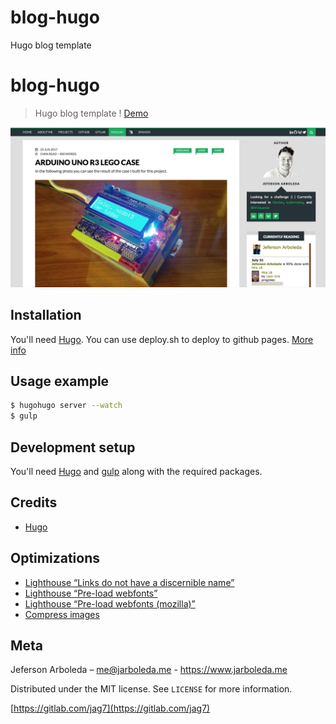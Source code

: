 # blog-hugo
Hugo blog template
# blog-hugo
> Hugo blog template ! [Demo](https://www.jarboleda.me)

![hugo-blog](static/img/demo-blog.png)

## Installation

You'll need [Hugo](https://gohugo.io/). You can use deploy.sh to deploy to github pages. [More info](https://gohugo.io/hosting-and-deployment/hosting-on-github/)
## Usage example
```sh
$ hugohugo server --watch
$ gulp
```

## Development setup

You'll need [Hugo](https://gohugo.io/) and [gulp](https://gulpjs.com/) along with the required packages.

## Credits
* [Hugo](https://gohugo.io/)

## Optimizations
* [Lighthouse “Links do not have a discernible name”](https://stackoverflow.com/questions/51683761/how-to-fix-lighthouse-links-do-not-have-a-discernible-name)
* [Lighthouse “Pre-load webfonts”](https://support.google.com/webmasters/thread/6664618?hl=en)
* [Lighthouse “Pre-load webfonts (mozilla)”](https://developer.mozilla.org/en-US/docs/Web/HTML/Preloading_content#Cross-origin_fetches)
* [Compress images](https://stackoverflow.com/questions/7261855/recommendation-for-compressing-jpg-files-with-imagemagick)

## Meta

Jeferson Arboleda – me@jarboleda.me - https://www.jarboleda.me

Distributed under the MIT license. See ``LICENSE`` for more information.

[https://gitlab.com/jag7](https://gitlab.com/jag7)

[npm-image]: https://img.shields.io/npm/v/datadog-metrics.svg?style=flat-square
[npm-url]: https://npmjs.org/package/datadog-metrics
[npm-downloads]: https://img.shields.io/npm/dm/datadog-metrics.svg?style=flat-square
[travis-image]: https://img.shields.io/travis/dbader/node-datadog-metrics/master.svg?style=flat-square
[travis-url]: https://travis-ci.org/dbader/node-datadog-metrics
